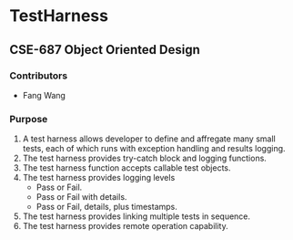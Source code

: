 # TestHarness
## CSE-687 Object Oriented Design 

### Contributors

- Fang Wang


### Purpose
1. A test harness allows developer to define and affregate many small tests, each of which runs with exception handling and results logging.
2. The test harness provides try-catch block and logging functions.
3. The test harness function accepts callable test objects. 
4. The test harness provides logging levels
	- Pass or Fail.
	- Pass or Fail with details.
	- Pass or Fail, details, plus timestamps.
5. The test harness provides linking multiple tests in sequence.
6. The test harness provides remote operation capability.
